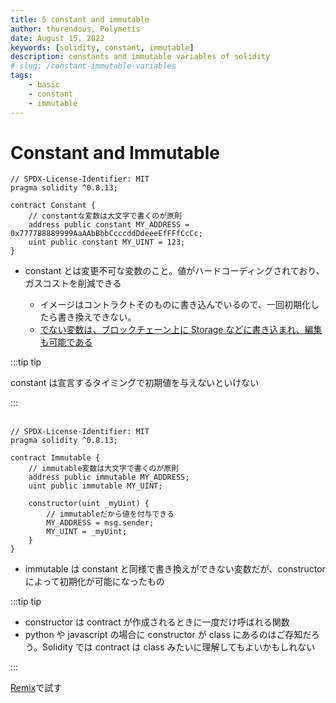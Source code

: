 ```yaml
---
title: 5 constant and immutable
author: thurendous, Polymetis
date: August 15, 2022
keywords: [solidity, constant, immutable]
description: constants and immutable variables of solidity
# slug: /constant-immutable-variables
tags:
    - basic
    - constant
    - immutable
---
```


# Constant and Immutable

```solidity
// SPDX-License-Identifier: MIT
pragma solidity ^0.8.13;

contract Constant {
    // constantな変数は大文字で書くのが原則
    address public constant MY_ADDRESS = 0x777788889999AaAAbBbbCcccddDdeeeEfFFfCcCc;
    uint public constant MY_UINT = 123;
}

```

-   constant とは変更不可な変数のこと。値がハードコーディングされており、ガスコストを削減できる

    -   イメージはコントラクトそのものに書き込んでいるので、一回初期化したら書き換えできない。
    -   [ でない変数は、ブロックチェーン上に Storage などに書き込まれ、編集も可能である](https://developer.mozilla.org/en)

:::tip tip

constant は宣言するタイミングで初期値を与えないといけない

:::
<br/>
<br/>

```solidity
// SPDX-License-Identifier: MIT
pragma solidity ^0.8.13;

contract Immutable {
    // immutable変数は大文字で書くのが原則
    address public immutable MY_ADDRESS;
    uint public immutable MY_UINT;

    constructor(uint _myUint) {
        // immutableだから値を付与できる
        MY_ADDRESS = msg.sender;
        MY_UINT = _myUint;
    }
}
```

-   immutable は constant と同様で書き換えができない変数だが、constructor によって初期化が可能になったもの

:::tip tip

-   constructor は contract が作成されるときに一度だけ呼ばれる関数
-   python や javascript の場合に constructor が class にあるのはご存知だろう。Solidity では contract は class みたいに理解してもよいかもしれない

:::

[Remix](https://remix.ethereum.org/)で試す
